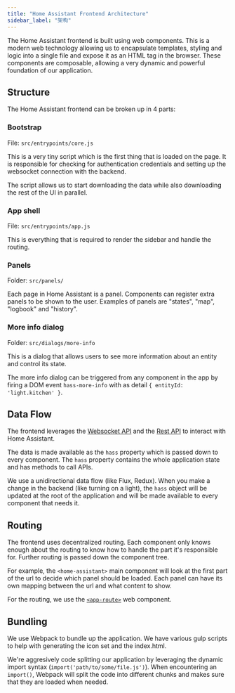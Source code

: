 ```yaml
---
title: "Home Assistant Frontend Architecture"
sidebar_label: "架构"
---
```


The Home Assistant frontend is built using web components. This is a modern web technology allowing us to encapsulate templates, styling and logic into a single file and expose it as an HTML tag in the browser. These components are composable, allowing a very dynamic and powerful foundation of our application.

## Structure

The Home Assistant frontend can be broken up in 4 parts:

### Bootstrap

File: `src/entrypoints/core.js`

This is a very tiny script which is the first thing that is loaded on the page. It is responsible for checking for authentication credentials and setting up the websocket connection with the backend.

The script allows us to start downloading the data while also downloading the rest of the UI in parallel.

### App shell

File: `src/entrypoints/app.js`

This is everything that is required to render the sidebar and handle the routing.

### Panels

Folder: `src/panels/`

Each page in Home Assistant is a panel. Components can register extra panels to be shown to the user. Examples of panels are "states", "map", "logbook" and "history".

### More info dialog

Folder: `src/dialogs/more-info`

This is a dialog that allows users to see more information about an entity and control its state.

The more info dialog can be triggered from any component in the app by firing a DOM event `hass-more-info` with as detail `{ entityId: 'light.kitchen' }`.

## Data Flow

The frontend leverages the [Websocket API](external_api_websocket.md) and the [Rest API](external_api_rest.md) to interact with Home Assistant.

The data is made available as the `hass` property which is passed down to every component. The `hass` property contains the whole application state and has methods to call APIs.

We use a unidirectional data flow (like Flux, Redux). When you make a change in the backend (like turning on a light), the `hass` object will be updated at the root of the application and will be made available to every component that needs it.

## Routing

The frontend uses decentralized routing. Each component only knows enough about the routing to know how to handle the part it's responsible for. Further routing is passed down the component tree.

For example, the `<home-assistant>` main component will look at the first part of the url to decide which panel should be loaded. Each panel can have its own mapping between the url and what content to show.

For the routing, we use the [`<app-route>`](https://www.polymer-project.org/blog/routing) web component.

## Bundling

We use Webpack to bundle up the application. We have various gulp scripts to help with generating the icon set and the index.html.

We're aggresively code splitting our application by leveraging the dynamic import syntax (`import('path/to/some/file.js')`). When encountering an `import()`, Webpack will split the code into different chunks and makes sure that they are loaded when needed.